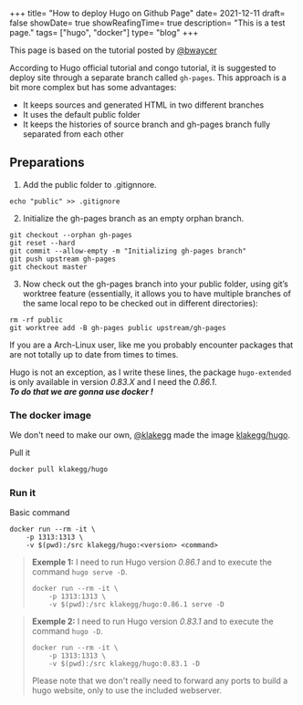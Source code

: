 +++
title= "How to deploy Hugo on Github Page"
date= 2021-12-11
draft= false
showDate= true
showReafingTime= true
description= "This is a test page."
tags= ["hugo", "docker"]
type= "blog"
+++

This page is based on the tutorial posted by [@bwaycer](https://bwaycer.github.io/hugo_tutorial.hugo/tutorials/github-pages-blog/)

According to Hugo official tutorial and congo tutorial, it is suggested to deploy site through a separate branch called `gh-pages`. This approach is a bit more complex but has some advantages:

* It keeps sources and generated HTML in two different branches
* It uses the default public folder
* It keeps the histories of source branch and gh-pages branch fully separated from each other

## Preparations

1. Add the public folder to .gitignnore.
```
echo "public" >> .gitignore
```
2. Initialize the gh-pages branch as an empty orphan branch.
```
git checkout --orphan gh-pages
git reset --hard
git commit --allow-empty -m "Initializing gh-pages branch"
git push upstream gh-pages
git checkout master
```
3. Now check out the gh-pages branch into your public folder, using git’s worktree feature (essentially, it allows you to have multiple branches of the same local repo to be checked out in different directories):
```
rm -rf public
git worktree add -B gh-pages public upstream/gh-pages
```



If you are a Arch-Linux user, like me you probably encounter packages that are not totally up to date from times to times. 

Hugo is not an exception, as I write these lines, the package `hugo-extended` is only available in version *0.83.X* and I need the *0.86.1*. <br> 
***To do that we are gonna use docker !*** 

### The docker image 

We don't need to make our own, [@klakegg](https://github.com/klakegg/) made the image [klakegg/hugo](https://hub.docker.com/r/klakegg/hugo).

Pull it 
```bash
docker pull klakegg/hugo
```

### Run it

Basic command
```
docker run --rm -it \
    -p 1313:1313 \ 
    -v $(pwd):/src klakegg/hugo:<version> <command>
```

> **Exemple 1:** I need to run Hugo version *0.86.1* and to execute the command `hugo serve -D`.
> 
> ```
> docker run --rm -it \
>     -p 1313:1313 \
>     -v $(pwd):/src klakegg/hugo:0.86.1 serve -D
> ```

> **Exemple 2:** I need to run Hugo version *0.83.1* and to execute the command `hugo -D`.
> 
> ```
> docker run --rm -it \
>     -p 1313:1313 \
>     -v $(pwd):/src klakegg/hugo:0.83.1 -D
> ```
> Please note that we don't really need to forward any ports to build a hugo website, only to use the included webserver. 